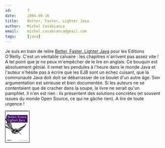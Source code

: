 ```yaml
---
id:       7
date:     2004-09-16
title:    Better, Faster, Lighter Java
author:   Michel Casabianca
email:    michel.casabianca@gmail.com
tags:     [java]
---
```


Je suis en train de relire [Better, Faster, Lighter Java](http://www.oreilly.com/catalog/bfljava/) pour les Editions O'Reilly. C'est un véritable calvaire : les chapitres n'arrivent pas assez vite ! A tel point que je ne peux m'empêcher de le lire en anglais. Ce bouquin est absoluement génial. Il remet les pendules à l'heure dans le monde Java et l'auteur n'hésite pas à écrire que les EJB sont un échec cuisant, que la communauté Java doit doit se débarrasser de ce boulet d'un autre âge. Son argumentation est sérieuse et bien documentée. Si les auteurs ne se contentaient que de cracher dans la soupe, le livre ne serait qu'un pamphlet. Il n'en est rien : ils présentent des solutions concrètes (et souvent issues du monde Open Source, ce qui ne gâche rien). A lire de toute urgence !

![](bfljava.png)

